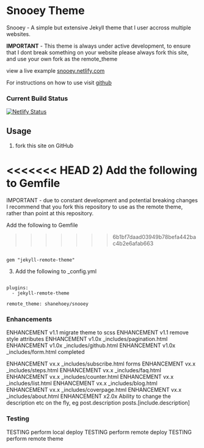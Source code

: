 # Snooey Theme

Snooey - A simple but extensive Jekyll theme that I user accross multiple websites. 

**IMPORTANT** - This theme is always under active development, to ensure that I dont break something on your website please always fork this site, and use your own fork as the remote_theme

view a live example [snooey.netlify.com](https://snooey.netlify.com)

For instructions on how to use visit [github](https://github.com/shanehoey/snooey-template)

### Current  Build Status

[![Netlify Status](https://api.netlify.com/api/v1/badges/531d26ad-f8c2-412d-900e-e4cfe05603b3/deploy-status)](https://app.netlify.com/sites/snooey/deploys)


##  Usage
1) fork this site on GitHub

<<<<<<< HEAD
2) Add the following to Gemfile
=======
IMPORTANT - due to constant development and potential breaking changes I recommend that you fork this repository to use as the remote theme, rather than point at this repository.

Add the following to Gemfile
>>>>>>> 6b1bf7daad03949b78befa442bac4b2e6afab663

```

gem "jekyll-remote-theme"

```

3) Add the following to _config.yml 

```

plugins:
  - jekyll-remote-theme

remote_theme: shanehoey/snooey

```


### Enhancements 

ENHANCEMENT  v1.1 migrate theme to scss
ENHANCEMENT  v1.1 remove style attributes 
ENHANCEMENT  v1.0x _includes/pagination.html
ENHANCEMENT  v1.0x _includes/github.html
ENHANCEMENT  v1.0x _includes/form.html completed 

ENHANCEMENT  vx.x _includes/subscribe.html forms
ENHANCEMENT  vx.x _includes/steps.html
ENHANCEMENT  vx.x _includes/faq.html
ENHANCEMENT  vx.x _includes/counter.html
ENHANCEMENT  vx.x _includes/list.html
ENHANCEMENT  vx.x _includes/blog.html
ENHANCEMENT  vx.x _includes/coverpage.html
ENHANCEMENT  vx.x _includes/about.html
ENHANCEMENT  x2.0x Ability to change the description etc on the fly,  eg post.description posts.[include.description] 

### Testing 

TESTING perform local deploy
TESTING perform remote deploy
TESTING perform remote theme
